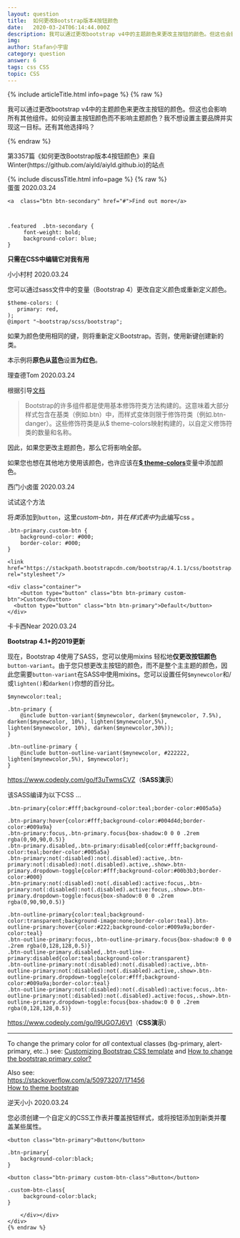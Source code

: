 ```yaml
---
layout: question
title:  如何更改Bootstrap版本4按钮颜色
date:   2020-03-24T06:14:44.000Z
description: 我可以通过更改bootstrap v4中的主题颜色来更改主按钮的颜色。但这也会影响所有其他组件。如何设置主按钮颜色而不影响主题颜色？我不想设置主要品牌并实...
img: 
author: Stafan小宇宙
category: question
answer: 6
tags: css CSS
topic: CSS
---
```

<div class="article-root">
  <div class="article">
    {% include articleTitle.html info=page %}
    {% raw %}
    <div class="article-content"><p><font style="vertical-align: inherit;"><font style="vertical-align: inherit;">我可以通过更改bootstrap v4中的主题颜色来更改主按钮的颜色。</font><font style="vertical-align: inherit;">但这也会影响所有其他组件。</font><font style="vertical-align: inherit;">如何设置主按钮颜色而不影响主题颜色？</font><font style="vertical-align: inherit;">我不想设置主要品牌并实现这一目标。还有其他选择吗？</font></font></p></div>
    {% endraw %}
  </div>
  <p class="winter_mark">第3357篇《如何更改Bootstrap版本4按钮颜色》来自Winter(https://github.com/aiyld/aiyld.github.io)的站点</p>
  <div class="discuss-wrapper">
    {% include discussTitle.html info=page %}
    {% raw %}
    <div class="discuss-list">
    <div class="discuss-item">
        <div class="discuss-parent">
          <div class="discuss-meta">
            <span class="discuss-user">蛋蛋</span>
            <span class="discuss-time">2020.03.24</span>
          </div>
          <div class="discuss-comment"><pre><code>&lt;a  class="btn btn-secondary" href="#"&gt;Find out more&lt;/a&gt;<font></font>
<font></font>
<font></font>
<font></font>
.featured  .btn-secondary {<font></font>
     font-weight: bold;<font></font>
     background-color: blue;<font></font>
}<font></font>
</code></pre>

<p><strong><font style="vertical-align: inherit;"><font style="vertical-align: inherit;">只需在CSS中编辑它对我有用</font></font></strong></p></div>
        </div></div><div class="discuss-item">
        <div class="discuss-parent">
          <div class="discuss-meta">
            <span class="discuss-user">小小村村</span>
            <span class="discuss-time">2020.03.24</span>
          </div>
          <div class="discuss-comment"><p><font style="vertical-align: inherit;"><font style="vertical-align: inherit;">您可以通过sass文件中的变量（Bootstrap 4）更改自定义颜色或重新定义颜色。</font></font></p>

<pre><code>$theme-colors: (<font></font>
   primary: red,<font></font>
);<font></font>
@import "~bootstrap/scss/bootstrap";<font></font>
</code></pre>

<p><font style="vertical-align: inherit;"><font style="vertical-align: inherit;">如果为颜色使用相同的键，则将重新定义Bootstrap。</font><font style="vertical-align: inherit;">否则，使用新键创建新的类。</font></font></p>

<p><font style="vertical-align: inherit;"><font style="vertical-align: inherit;">本示例将</font></font><strong><font style="vertical-align: inherit;"><font style="vertical-align: inherit;">原色从蓝色</font></font></strong><font style="vertical-align: inherit;"><font style="vertical-align: inherit;">设置</font><strong><font style="vertical-align: inherit;">为红色</font></strong><font style="vertical-align: inherit;">。</font></font></p></div>
        </div></div><div class="discuss-item">
        <div class="discuss-parent">
          <div class="discuss-meta">
            <span class="discuss-user">理查德Tom</span>
            <span class="discuss-time">2020.03.24</span>
          </div>
          <div class="discuss-comment"><p><font style="vertical-align: inherit;"><font style="vertical-align: inherit;">根据引导</font></font><a href="https://getbootstrap.com/docs/4.0/getting-started/theming/#modifiers" rel="noreferrer"><font style="vertical-align: inherit;"><font style="vertical-align: inherit;">文档</font></font></a></p>

<blockquote>
  <p><font style="vertical-align: inherit;"><font style="vertical-align: inherit;">Bootstrap的许多组件都是使用基本修饰符类方法构建的。</font><font style="vertical-align: inherit;">这意味着大部分样式包含在基类（例如.btn）中，而样式变体则限于修饰符类（例如.btn-danger）。</font><font style="vertical-align: inherit;">这些修饰符类是从$ theme-colors映射构建的，以自定义修饰符类的数量和名称。</font></font></p>
</blockquote>

<p><font style="vertical-align: inherit;"><font style="vertical-align: inherit;">因此，如果您更改主题颜色，那么它将影响全部。</font></font></p>

<p><font style="vertical-align: inherit;"><font style="vertical-align: inherit;">如果您也想在其他地方使用该颜色，</font><font style="vertical-align: inherit;">也许应该在</font></font><a href="https://github.com/twbs/bootstrap/blob/v4-dev/scss/_variables.scss#L75" rel="noreferrer"><strong><font style="vertical-align: inherit;"><font style="vertical-align: inherit;">$ theme-colors</font></font></strong></a><font style="vertical-align: inherit;"><font style="vertical-align: inherit;">变量中</font><font style="vertical-align: inherit;">添加颜色</font><font style="vertical-align: inherit;">。</font></font></p></div>
        </div></div><div class="discuss-item">
        <div class="discuss-parent">
          <div class="discuss-meta">
            <span class="discuss-user">西门小卤蛋</span>
            <span class="discuss-time">2020.03.24</span>
          </div>
          <div class="discuss-comment"><p><font style="vertical-align: inherit;"><font style="vertical-align: inherit;">试试这个方法 </font></font></p>

<p><font style="vertical-align: inherit;"><font style="vertical-align: inherit;">将</font></font><em><font style="vertical-align: inherit;"><font style="vertical-align: inherit;">类</font></font></em><font style="vertical-align: inherit;"><font style="vertical-align: inherit;">添加</font><font style="vertical-align: inherit;">到</font></font><code>button</code><font style="vertical-align: inherit;"><font style="vertical-align: inherit;">，这里</font></font><em><font style="vertical-align: inherit;"><font style="vertical-align: inherit;">custom-btn，</font></font></em><font style="vertical-align: inherit;"><font style="vertical-align: inherit;">并在</font></font><em><font style="vertical-align: inherit;"><font style="vertical-align: inherit;">样式表中</font></font></em><font style="vertical-align: inherit;"><font style="vertical-align: inherit;">为此编写css </font><font style="vertical-align: inherit;">。</font></font></p>

<p></p><div class="snippet" data-lang="js" data-hide="false" data-console="true" data-babel="false">
<div class="snippet-code">
<pre class="snippet-code-css lang-css prettyprint-override"><code>.btn-primary.custom-btn {<font></font>
	background-color: #000;<font></font>
	border-color: #000;<font></font>
}</code></pre>
<pre class="snippet-code-html lang-html prettyprint-override"><code>&lt;link href="https://stackpath.bootstrapcdn.com/bootstrap/4.1.1/css/bootstrap.min.css" rel="stylesheet"/&gt;<font></font>
<font></font>
&lt;div class="container"&gt;<font></font>
	&lt;button type="button" class="btn btn-primary custom-btn"&gt;Custom&lt;/button&gt;<font></font>
  &lt;button type="button" class="btn btn-primary"&gt;Default&lt;/button&gt;<font></font>
&lt;/div&gt;</code></pre>
</div>
</div>
<p></p></div>
        </div></div><div class="discuss-item">
        <div class="discuss-parent">
          <div class="discuss-meta">
            <span class="discuss-user">卡卡西Near</span>
            <span class="discuss-time">2020.03.24</span>
          </div>
          <div class="discuss-comment"><p><strong><font style="vertical-align: inherit;"><font style="vertical-align: inherit;">Bootstrap 4.1+的2019更新</font></font></strong></p>

<p><font style="vertical-align: inherit;"><font style="vertical-align: inherit;">现在，Bootstrap 4使用了SASS，您可以</font><font style="vertical-align: inherit;">使用</font><font style="vertical-align: inherit;">mixins </font><font style="vertical-align: inherit;">轻松地</font></font><strong><font style="vertical-align: inherit;"><font style="vertical-align: inherit;">仅更改按钮颜色</font></font></strong><font style="vertical-align: inherit;"></font><code>button-variant</code><font style="vertical-align: inherit;"><font style="vertical-align: inherit;">。</font><font style="vertical-align: inherit;">由于您只想更改主按钮的颜色，而不是整个主主题的颜色，因此您需要</font></font><code>button-variant</code><font style="vertical-align: inherit;"><font style="vertical-align: inherit;">在SASS中</font><font style="vertical-align: inherit;">使用</font><font style="vertical-align: inherit;">mixins。</font><font style="vertical-align: inherit;">您可以设置任何</font></font><code>$mynewcolor</code><font style="vertical-align: inherit;"><font style="vertical-align: inherit;">和/或</font></font><code>lighten()</code><font style="vertical-align: inherit;"><font style="vertical-align: inherit;">和</font></font><code>darken()</code><font style="vertical-align: inherit;"><font style="vertical-align: inherit;">你想的百分比。</font></font></p>

<pre><code>$mynewcolor:teal;<font></font>
<font></font>
.btn-primary {<font></font>
    @include button-variant($mynewcolor, darken($mynewcolor, 7.5%), darken($mynewcolor, 10%), lighten($mynewcolor,5%), lighten($mynewcolor, 10%), darken($mynewcolor,30%));<font></font>
}<font></font>
<font></font>
.btn-outline-primary {<font></font>
    @include button-outline-variant($mynewcolor, #222222, lighten($mynewcolor,5%), $mynewcolor);<font></font>
}<font></font>
</code></pre>

<p><a href="https://www.codeply.com/go/f3uTwmsCVZ" rel="noreferrer"><font style="vertical-align: inherit;"><font style="vertical-align: inherit;">https://www.codeply.com/go/f3uTwmsCVZ</font></font></a><font style="vertical-align: inherit;"><font style="vertical-align: inherit;">（</font></font><strong><font style="vertical-align: inherit;"><font style="vertical-align: inherit;">SASS演示</font></font></strong><font style="vertical-align: inherit;"><font style="vertical-align: inherit;">）</font></font></p>

<p><font style="vertical-align: inherit;"><font style="vertical-align: inherit;">该SASS编译为以下CSS ...</font></font></p>

<pre><code>.btn-primary{color:#fff;background-color:teal;border-color:#005a5a}<font></font>
<font></font>
.btn-primary:hover{color:#fff;background-color:#004d4d;border-color:#009a9a}<font></font>
.btn-primary:focus,.btn-primary.focus{box-shadow:0 0 0 .2rem rgba(0,90,90,0.5)}<font></font>
.btn-primary.disabled,.btn-primary:disabled{color:#fff;background-color:teal;border-color:#005a5a}<font></font>
.btn-primary:not(:disabled):not(.disabled):active,.btn-primary:not(:disabled):not(.disabled).active,.show&gt;.btn-primary.dropdown-toggle{color:#fff;background-color:#00b3b3;border-color:#000}<font></font>
.btn-primary:not(:disabled):not(.disabled):active:focus,.btn-primary:not(:disabled):not(.disabled).active:focus,.show&gt;.btn-primary.dropdown-toggle:focus{box-shadow:0 0 0 .2rem rgba(0,90,90,0.5)}<font></font>
<font></font>
.btn-outline-primary{color:teal;background-color:transparent;background-image:none;border-color:teal}.btn-outline-primary:hover{color:#222;background-color:#009a9a;border-color:teal}<font></font>
.btn-outline-primary:focus,.btn-outline-primary.focus{box-shadow:0 0 0 .2rem rgba(0,128,128,0.5)}<font></font>
.btn-outline-primary.disabled,.btn-outline-primary:disabled{color:teal;background-color:transparent}<font></font>
.btn-outline-primary:not(:disabled):not(.disabled):active,.btn-outline-primary:not(:disabled):not(.disabled).active,.show&gt;.btn-outline-primary.dropdown-toggle{color:#fff;background-color:#009a9a;border-color:teal}<font></font>
.btn-outline-primary:not(:disabled):not(.disabled):active:focus,.btn-outline-primary:not(:disabled):not(.disabled).active:focus,.show&gt;.btn-outline-primary.dropdown-toggle:focus{box-shadow:0 0 0 .2rem rgba(0,128,128,0.5)}<font></font>
</code></pre>

<p><a href="https://www.codeply.com/go/l9UGO7J6V1" rel="noreferrer"><font style="vertical-align: inherit;"><font style="vertical-align: inherit;">https://www.codeply.com/go/l9UGO7J6V1</font></font></a><font style="vertical-align: inherit;"><font style="vertical-align: inherit;">（</font></font><strong><font style="vertical-align: inherit;"><font style="vertical-align: inherit;">CSS演示</font></font></strong><font style="vertical-align: inherit;"><font style="vertical-align: inherit;">）</font></font></p>

<hr> 

<p>To change the primary color for <em>all</em> contextual classes (bg-primary, alert-primary, etc..) see: <a href="https://stackoverflow.com/questions/8596794/customizing-bootstrap-css-template">Customizing Bootstrap CSS template</a> and <a href="https://stackoverflow.com/questions/38792005/how-to-change-the-bootstrap-primary-color">How to change the bootstrap primary color?</a></p>

<p>Also see:<br>
<a href="https://stackoverflow.com/a/50973207/171456">https://stackoverflow.com/a/50973207/171456</a><br>
<a href="https://medium.com/wdstack/a-custom-bootstrap-theme-builder-8ca3f38733f7" rel="noreferrer">How to theme bootstrap</a></p></div>
        </div></div><div class="discuss-item">
        <div class="discuss-parent">
          <div class="discuss-meta">
            <span class="discuss-user">逆天小小</span>
            <span class="discuss-time">2020.03.24</span>
          </div>
          <div class="discuss-comment"><p><font style="vertical-align: inherit;"><font style="vertical-align: inherit;">您必须创建一个自定义的CSS工作表并覆盖按钮样式，或将按钮添加到新类并覆盖某些属性。 </font></font></p>

<pre><code>&lt;button class="btn-primary"&gt;Button&lt;/button&gt;<font></font>
<font></font>
.btn-primary{<font></font>
    background-color:black;<font></font>
}<font></font>
<font></font>
&lt;button class="btn-primary custom-btn-class"&gt;Button&lt;/button&gt;<font></font>
<font></font>
.custom-btn-class{<font></font>
     background-color:black;<font></font>
}<font></font>
</code></pre></div>
        </div></div>
    </div>
    {% endraw %}
  </div>
<div>
